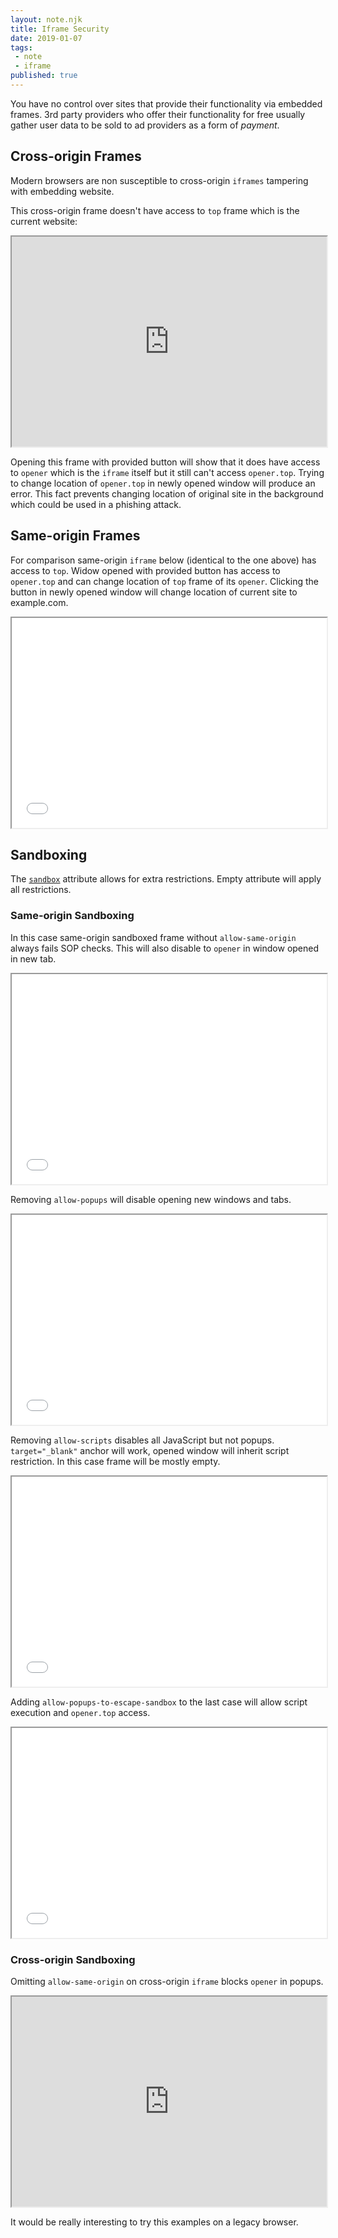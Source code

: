 ```yaml
---
layout: note.njk
title: Iframe Security
date: 2019-01-07
tags: 
 - note
 - iframe
published: true
---
```

You have no control over sites that provide their functionality via embedded frames. 3rd party providers who offer their functionality for free usually gather user data to be sold to ad providers as a form of *payment*.

Cross-origin Frames
---
Modern browsers are non susceptible to cross-origin `iframes` tampering with embedding website. 

This cross-origin frame doesn't have access to `top` frame which is the current website:

<iframe
  height="336"
  class="dotted-border"
  src="https://dev.adambuczek.com/iframe/"
  style="width: 100%;"></iframe>

Opening this frame with provided button will show that it does have access to `opener` which is the `iframe` itself but it still can't access `opener.top`. Trying to change location of `opener.top` in newly opened window will produce an error. This fact prevents changing location of original site in the background which could be used in a phishing attack.

Same-origin Frames
---
For comparison same-origin `iframe` below (identical to the one above) has access to `top`. Widow opened with provided button has access to `opener.top` and can change location of `top` frame of its `opener`. Clicking the button in newly opened window will change location of current site to example.com.

<iframe
  height="336"
  class="dotted-border"
  src="/iframe/"
  style="width: 100%;"></iframe>

Sandboxing
---
The [`sandbox`](https://developer.mozilla.org/en-US/docs/Web/HTML/Element/iframe#attr-sandbox) attribute allows for extra restrictions. Empty attribute will apply all restrictions. 

### Same-origin Sandboxing

In this case same-origin sandboxed frame without `allow-same-origin` always fails SOP checks. This will also disable to `opener` in window opened in new tab.

<iframe
  height="336"
  class="dotted-border"
  sandbox="allow-scripts allow-popups"
  src="/iframe/"
  style="width: 100%;"></iframe>

Removing `allow-popups` will disable opening new windows and tabs.

<iframe
  height="336"
  class="dotted-border"
  sandbox="allow-scripts"
  src="/iframe/"
  style="width: 100%;"></iframe>

Removing `allow-scripts` disables all JavaScript but not popups. `target="_blank"` anchor will work, opened window will inherit script restriction. In this case frame will be mostly empty.

<iframe
  height="336"
  class="dotted-border"
  sandbox="allow-popups"
  src="/iframe/"
  style="width: 100%;"></iframe>

Adding `allow-popups-to-escape-sandbox` to the last case will allow script execution and `opener.top` access.

<iframe
  height="336"
  class="dotted-border"
  sandbox="allow-popups allow-popups-to-escape-sandbox"
  src="/iframe/"
  style="width: 100%;"></iframe>

### Cross-origin Sandboxing

Omitting `allow-same-origin` on cross-origin `iframe` blocks `opener` in popups.

<iframe
  height="336"
  class="dotted-border"
  src="https://dev.adambuczek.com/iframe/"
  sandbox="allow-scripts allow-popups"
  style="width: 100%;"></iframe>

  It would be really interesting to try this examples on a legacy browser.